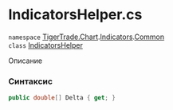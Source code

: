 
# IndicatorsHelper.cs
`namespace` [TigerTrade.Chart](../../../TigerTrade.Chart.md).[Indicators](../../../TigerTrade.Chart/Indicators.md).[Common](../../../TigerTrade.Chart/Indicators/Common.md)  
    `class` [IndicatorsHelper](../../IndicatorsHelper.cs.md)

Описание

### Синтаксис
```csharp
public double[] Delta { get; }
```
